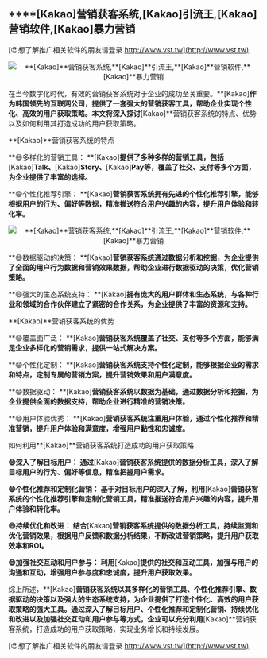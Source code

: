 ## ****[Kakao]**营销获客系统,**[Kakao]**引流王,**[Kakao]**营销软件,**[Kakao]**暴力营销**

[😍想了解推广相关软件的朋友请登录 http://www.vst.tw](http://www.vst.tw)

 <center><img src="https://vst.tw/MP4/tuiguang/png/5.png" alt="**[Kakao]**营销获客系统,**[Kakao]**引流王,**[Kakao]**营销软件,**[Kakao]**暴力营销"></center>

在当今数字化时代，有效的营销获客系统对于企业的成功至关重要。**[Kakao]**作为韩国领先的互联网公司，提供了一套强大的营销获客工具，帮助企业实现个性化、高效的用户获取策略。本文将深入探讨**[Kakao]**营销获客系统的特点、优势以及如何利用其打造成功的用户获取策略。

**[Kakao]**营销获客系统的特点

**😄多样化的营销工具： **[Kakao]**提供了多种多样的营销工具，包括**[Kakao]**Talk、**[Kakao]**Story、**[Kakao]**Pay等，覆盖了社交、支付等多个方面，为企业提供了丰富的选择。**

**😄个性化推荐引擎： **[Kakao]**营销获客系统拥有先进的个性化推荐引擎，能够根据用户的行为、偏好等数据，精准推送符合用户兴趣的内容，提升用户体验和转化率。**

 <center><img src="https://vst.tw/MP4/tuiguang/png/7.png" alt="**[Kakao]**营销获客系统,**[Kakao]**引流王,**[Kakao]**营销软件,**[Kakao]**暴力营销"></center>

**😄数据驱动的决策： **[Kakao]**营销获客系统通过数据分析和挖掘，为企业提供了全面的用户行为数据和营销效果数据，帮助企业进行数据驱动的决策，优化营销策略。**

**😄强大的生态系统支持： **[Kakao]**拥有庞大的用户群体和生态系统，与各种行业和领域的合作伙伴建立了紧密的合作关系，为企业提供了丰富的资源和支持。**

**[Kakao]**营销获客系统的优势

**😄覆盖面广泛： **[Kakao]**营销获客系统覆盖了社交、支付等多个方面，能够满足企业多样化的营销需求，提供一站式解决方案。**

**😄个性化定制： **[Kakao]**营销获客系统支持个性化定制，能够根据企业的需求和特点，定制专属的营销方案，提升营销效果和用户满意度。**

**😄数据驱动： **[Kakao]**营销获客系统以数据为基础，通过数据分析和挖掘，为企业提供全面的数据支持，帮助企业进行精准的营销决策。**

**😄用户体验优秀： **[Kakao]**营销获客系统注重用户体验，通过个性化推荐和精准营销，提升用户体验和满意度，增强用户黏性和忠诚度。**

如何利用**[Kakao]**营销获客系统打造成功的用户获取策略

**😄深入了解目标用户： 通过**[Kakao]**营销获客系统提供的数据分析工具，深入了解目标用户的行为、偏好等信息，精准把握用户需求。**

**😄个性化推荐和定制化营销： 基于对目标用户的深入了解，利用**[Kakao]**营销获客系统的个性化推荐引擎和定制化营销工具，精准推送符合用户兴趣的内容，提升用户体验和转化率。**

**😄持续优化和改进： 结合**[Kakao]**营销获客系统提供的数据分析工具，持续监测和优化营销效果，根据用户反馈和数据分析结果，不断改进营销策略，提升用户获取效率和ROI。**

**😄加强社交互动和用户参与： 利用**[Kakao]**提供的社交和互动工具，加强与用户的沟通和互动，增强用户参与度和忠诚度，提升用户获取效果。**

综上所述，**[Kakao]**营销获客系统以其多样化的营销工具、个性化推荐引擎、数据驱动的决策以及强大的生态系统支持，为企业提供了打造个性化、高效的用户获取策略的强大工具。通过深入了解目标用户、个性化推荐和定制化营销、持续优化和改进以及加强社交互动和用户参与等方式，企业可以充分利用**[Kakao]**营销获客系统，打造成功的用户获取策略，实现业务增长和持续发展。

[😍想了解推广相关软件的朋友请登录 http://www.vst.tw](http://www.vst.tw)



